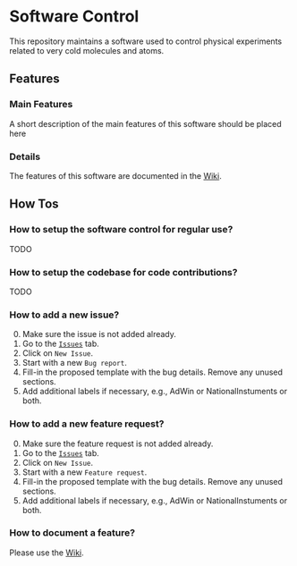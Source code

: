 # Software Control
This repository maintains a software used to control physical experiments related to very cold molecules and atoms.

## Features

### Main Features
A short description of the main features of this software should be placed here

### Details
The features of this software are documented in the [Wiki](https://github.com/coldphysics/software-control/wiki).

## How Tos

### How to setup the software control for regular use?
TODO

### How to setup the codebase for code contributions?
TODO

### How to add a new issue?
  0. Make sure the issue is not added already.
  1. Go to the [`Issues`](https://github.com/coldphysics/software-control/issues) tab.
  2. Click on `New Issue`.
  3. Start with a new `Bug report`.
  4. Fill-in the proposed template with the bug details. Remove any unused sections.
  5. Add additional labels if necessary, e.g., AdWin or NationalInstuments or both.
  
### How to add a new feature request?
  0. Make sure the feature request is not added already.
  1. Go to the [`Issues`](https://github.com/coldphysics/software-control/issues) tab.
  2. Click on `New Issue`.
  3. Start with a new `Feature request`.
  4. Fill-in the proposed template with the bug details. Remove any unused sections.
  5. Add additional labels if necessary, e.g., AdWin or NationalInstuments or both.
  
### How to document a feature?
Please use the [Wiki](https://github.com/coldphysics/software-control/wiki).
  
